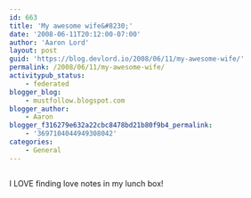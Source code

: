 ```yaml
---
id: 663
title: 'My awesome wife&#8230;'
date: '2008-06-11T20:12:00-07:00'
author: 'Aaron Lord'
layout: post
guid: 'https://blog.devlord.io/2008/06/11/my-awesome-wife/'
permalink: /2008/06/11/my-awesome-wife/
activitypub_status:
    - federated
blogger_blog:
    - mustfollow.blogspot.com
blogger_author:
    - Aaron
blogger_f316279e632a22cbc8478bd21b80f9b4_permalink:
    - '3697104044949308042'
categories:
    - General
---
```


<p class="mobile-photo"><a href="http://bp1.blogger.com/_OZWxOfjIgdA/SFAx2xm4YEI/AAAAAAAAABE/qwyL_jSq6zA/s1600-h/photo-795109.jpg"><img src="http://bp1.blogger.com/_OZWxOfjIgdA/SFAx2xm4YEI/AAAAAAAAABE/qwyL_jSq6zA/s320/photo-795109.jpg" border="0" alt="" /></a></p>I LOVE finding love notes in my lunch box!<div class="blogger-post-footer"><img width='1' height='1' src='' alt='' /></div>